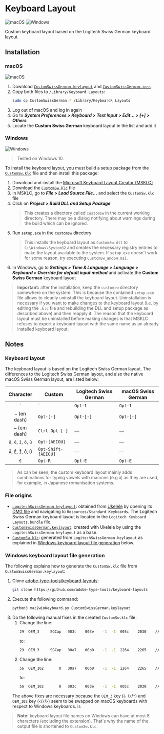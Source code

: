 # Keyboard Layout

![macOS](https://raw.githubusercontent.com/weibeld-setup/.github/main/badges/macos.svg)
![Windows](https://raw.githubusercontent.com/weibeld-setup/.github/main/badges/windows.svg)

Custom keyboard layout based on the Logitech Swiss German keyboard layout.

## Installation

### macOS

![macOS](https://raw.githubusercontent.com/weibeld-setup/.github/main/badges/macos.svg)

1. Download [`CustomSwissGerman.keylayout`](https://raw.githubusercontent.com/weibeld-personalisation/custom-swiss-german-keyboard-layout/main/CustomSwissGerman.keylayout) and [`CustomSwissGerman.icns`](https://raw.githubusercontent.com/weibeld-personalisation/custom-swiss-german-keyboard-layout/main/CustomSwissGerman.icns)
1. Copy both files to `/Library/Keyboard Layouts`:
    ```bash
    sudo cp CustomSwissGerman.* /Library/Keyboard\ Layouts
    ```
1. Log out of macOS and log in again
1. Go to **_System Preferences > Keyboard > Text Input > Edit... > [+] > Others_**
1. Locate the **Custom Swiss German** keyboard layout in the list and add it

### Windows

![Windows](https://raw.githubusercontent.com/weibeld-setup/.github/main/badges/windows.svg)

> Tested on Windows 10.

To install the keyboard layout, you must build a setup package from the [`CustomSw.klc`](CustomSw.klc) file and then install this package:

1. Download and install the [Microsoft Keyboard Layout Creator (MSKLC)](https://www.microsoft.com/en-us/download/details.aspx?id=102134)
1. Download the [`CustomSw.klc`](CustomSw.klc) file
1. In MSKLC, go to _**File > Load Source File...**_ and select the `CustomSw.klc` file
1. Click on _**Project > Build DLL and Setup Package**_
   > This creates a directory called `customsw` in the current working directory. There may be a dialog notifying about warnings during the build which can be ignored.
1. Run `setup.exe` in the `customsw` directory
   >  This installs the keyboard layout as `CustomSw.dll` to `C:\Windows\System32` and creates the necessary registry entries to make the layout available to the system. If `setup.exe` doesn't work for some reason, try executing `CustomSw_amd64.msi`.
1. In Windows, go to **_Settings > Time & Language > Language > Keyboard > Override for default input method_** and activate the **Custom Swiss German** keyboard layout

> **Important:** after the installation, keep the `customsw` directory somewhere on the system. This is because the contained `setup.exe` file allows to cleanly uninstall the keyboard layout. Uninstallation is necessary if you want to make changes to the keyboard layout (i.e. by editing the `.klc` file and rebuilding the DLL and setup package as described above) and then reapply it. The reason that the keyboard layout must be uninstalled before making changes is that MSKLC refuses to export a keyboard layout with the same name as an already installed keyboard layout.

## Notes

### Keyboard layout

The keyboard layout is based on the Logitech Swiss German layout. The differences to the Logitech Swiss German layout, and also the native macOS Swiss German layout, are listed below:

| Character               | Custom              | Logitech Swiss German | macOS Swiss German |
|:-----------------------:|---------------------|-----------------------|---------------------|
| `|`                     | `Opt-1`             | `Opt-1`               | `Opt-7`             |
| `–` (en dash)           | `Opt-[-]`           | `Opt-[-]`             | `Opt-[-]`           |
| `—` (em dash)           | `Ctrl-Opt-[-]`      | —                     | —                   |
| `ā`, `ē`, `ī`, `ō`, `ū` | `Opt-[AEIOU]`       | —                     | —                   |
| `Ā`, `Ē`, `Ī`, `Ō`, `Ū` | `Opt-Shift-[AEIOU]` | —                     | —                   |
| `€`                     | `Opt-R`             | `Opt-E`               | `Opt-E`             |

> As can be seen, the custom keyboard layout mainly adds combinations for typing vowels with macrons (e.g `ā`) as they are used, for example, in Japanese romanisation systems.

### File origins

- [`LogitechSwissGerman.keylayout`](LogitechSwissGerman.keylayout): obtained from [Ukelele](https://software.sil.org/ukelele) by opening its [DMG file](https://software.sil.org/ukelele/#downloads) and navigating to `Resources/Standard Keyboards`. The Logitech Swiss German keyboard layout is located in the `Logitech Keyboard Layouts.bundle` file.
- [`CustomSwissGerman.keylayout`](CustomSwissGerman.keylayout): created with Ukelele by using the `LogitechSwissGerman.keylayout` as a base.
- [`CustomSw.klc`](CustomSw.klc): generated from `LogitechSwissGerman.keylayout` as explained in [Windows keyboard layout file generation](#windows-keyboard-layout-file-generation) below.

### Windows keyboard layout file generation

The following explains how to generate the `CustomSw.klc` file from `CustomSwissGerman.keylayout`:

1. Clone [adobe-type-tools/keyboard-layouts](https://github.com/adobe-type-tools/keyboard-layouts):
   ```bash
   git clone https://github.com/adobe-type-tools/keyboard-layouts
   ```
1. Execute the following command:
    ```bash
    python3 mac2winKeyboard.py CustomSwissGerman.keylayout
    ```
1. Do the following manual fixes in the created `CustomSw.klc` file:
   1. Change the line:
      ```bash
      29  OEM_3		SGCap	003c	003e	-1	-1	005c	2030	// LESS-THAN SIGN, GREATER-THAN SIGN, <none>, <none>, REVERSE SOLIDUS, PER MILLE SIGN
      ```
      to:
      ```bash
      29  OEM_3		SGCap	00a7	00b0	-1	-1	2264	2265	// SECTION SIGN, DEGREE SIGN, <none>, <none>, LESS-THAN OR EQUAL TO, GREATER-THAN OR EQUAL TO
      ```
   1. Change the line:
      ```bash
      56  OEM_102		0	00a7	00b0	-1	-1	2264	2265	// SECTION SIGN, DEGREE SIGN, <none>, <none>, LESS-THAN OR EQUAL TO, GREATER-THAN OR EQUAL TO
      ```
      to:
      ```bash
      56  OEM_102		0	003c	003e	-1	-1	005c	2030	// LESS-THAN SIGN, GREATER-THAN SIGN, <none>, <none>, REVERSE SOLIDUS, PER MILLE SIGN
      ```
    The above fixes are necessary because the `OEM_3` key (`§ `/`/`/`°`) and `OEM_102` key (`<`/`/`/`>`) seem to be swapped on macOS keyboards with respect to Windows keyboards.
is 
> **Note:** keyboard layout file names on Windows can have at most 8 characters (excluding the extension). That's why the name of the output file is shortened to `CustomSw.klc`.

